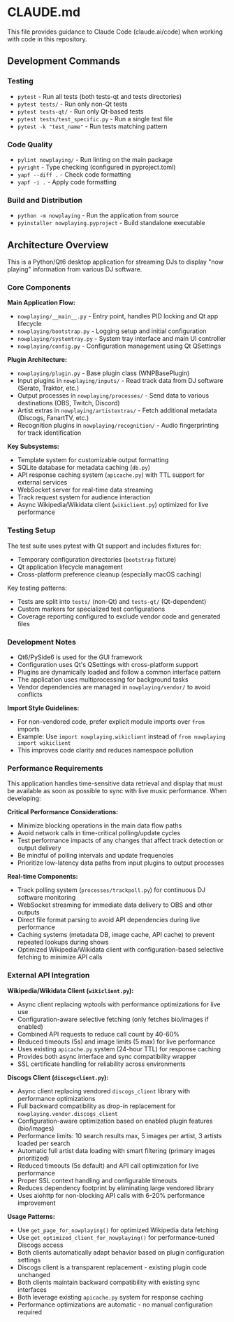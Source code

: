 # CLAUDE.md

This file provides guidance to Claude Code (claude.ai/code) when working with code in this repository.

## Development Commands

### Testing
- `pytest` - Run all tests (both tests-qt and tests directories)
- `pytest tests/` - Run only non-Qt tests
- `pytest tests-qt/` - Run only Qt-based tests  
- `pytest tests/test_specific.py` - Run a single test file
- `pytest -k "test_name"` - Run tests matching pattern

### Code Quality
- `pylint nowplaying/` - Run linting on the main package
- `pyright` - Type checking (configured in pyproject.toml)
- `yapf --diff .` - Check code formatting
- `yapf -i .` - Apply code formatting

### Build and Distribution
- `python -m nowplaying` - Run the application from source
- `pyinstaller nowplaying.pyproject` - Build standalone executable

## Architecture Overview

This is a Python/Qt6 desktop application for streaming DJs to display "now playing" information from various DJ software.

### Core Components

**Main Application Flow:**
- `nowplaying/__main__.py` - Entry point, handles PID locking and Qt app lifecycle
- `nowplaying/bootstrap.py` - Logging setup and initial configuration
- `nowplaying/systemtray.py` - System tray interface and main UI controller
- `nowplaying/config.py` - Configuration management using Qt QSettings

**Plugin Architecture:**
- `nowplaying/plugin.py` - Base plugin class (WNPBasePlugin)
- Input plugins in `nowplaying/inputs/` - Read track data from DJ software (Serato, Traktor, etc.)
- Output processes in `nowplaying/processes/` - Send data to various destinations (OBS, Twitch, Discord)
- Artist extras in `nowplaying/artistextras/` - Fetch additional metadata (Discogs, FanartTV, etc.)
- Recognition plugins in `nowplaying/recognition/` - Audio fingerprinting for track identification

**Key Subsystems:**
- Template system for customizable output formatting
- SQLite database for metadata caching (`db.py`)
- API response caching system (`apicache.py`) with TTL support for external services
- WebSocket server for real-time data streaming
- Track request system for audience interaction
- Async Wikipedia/Wikidata client (`wikiclient.py`) optimized for live performance

### Testing Setup

The test suite uses pytest with Qt support and includes fixtures for:
- Temporary configuration directories (`bootstrap` fixture)
- Qt application lifecycle management
- Cross-platform preference cleanup (especially macOS caching)

Key testing patterns:
- Tests are split into `tests/` (non-Qt) and `tests-qt/` (Qt-dependent)
- Custom markers for specialized test configurations
- Coverage reporting configured to exclude vendor code and generated files

### Development Notes

- Qt6/PySide6 is used for the GUI framework
- Configuration uses Qt's QSettings with cross-platform support
- Plugins are dynamically loaded and follow a common interface pattern
- The application uses multiprocessing for background tasks
- Vendor dependencies are managed in `nowplaying/vendor/` to avoid conflicts

**Import Style Guidelines:**
- For non-vendored code, prefer explicit module imports over `from` imports
- Example: Use `import nowplaying.wikiclient` instead of `from nowplaying import wikiclient`
- This improves code clarity and reduces namespace pollution

### Performance Requirements

This application handles time-sensitive data retrieval and display that must be available as soon as possible to sync with live music performance. When developing:

**Critical Performance Considerations:**
- Minimize blocking operations in the main data flow paths
- Avoid network calls in time-critical polling/update cycles
- Test performance impacts of any changes that affect track detection or output delivery
- Be mindful of polling intervals and update frequencies
- Prioritize low-latency data paths from input plugins to output processes

**Real-time Components:**
- Track polling system (`processes/trackpoll.py`) for continuous DJ software monitoring
- WebSocket streaming for immediate data delivery to OBS and other outputs
- Direct file format parsing to avoid API dependencies during live performance
- Caching systems (metadata DB, image cache, API cache) to prevent repeated lookups during shows
- Optimized Wikipedia/Wikidata client with configuration-based selective fetching to minimize API calls

### External API Integration

**Wikipedia/Wikidata Client (`wikiclient.py`):**
- Async client replacing wptools with performance optimizations for live use
- Configuration-aware selective fetching (only fetches bio/images if enabled)
- Combined API requests to reduce call count by 40-60% 
- Reduced timeouts (5s) and image limits (5 max) for live performance
- Uses existing `apicache.py` system (24-hour TTL) for response caching
- Provides both async interface and sync compatibility wrapper
- SSL certificate handling for reliability across environments

**Discogs Client (`discogsclient.py`):**
- Async client replacing vendored `discogs_client` library with performance optimizations
- Full backward compatibility as drop-in replacement for `nowplaying.vendor.discogs_client`
- Configuration-aware optimization based on enabled plugin features (bio/images)
- Performance limits: 10 search results max, 5 images per artist, 3 artists loaded per search
- Automatic full artist data loading with smart filtering (primary images prioritized)
- Reduced timeouts (5s default) and API call optimization for live performance
- Proper SSL context handling and configurable timeouts
- Reduces dependency footprint by eliminating large vendored library
- Uses aiohttp for non-blocking API calls with 6-20% performance improvement

**Usage Patterns:**
- Use `get_page_for_nowplaying()` for optimized Wikipedia data fetching
- Use `get_optimized_client_for_nowplaying()` for performance-tuned Discogs access
- Both clients automatically adapt behavior based on plugin configuration settings
- Discogs client is a transparent replacement - existing plugin code unchanged
- Both clients maintain backward compatibility with existing sync interfaces
- Both leverage existing `apicache.py` system for response caching
- Performance optimizations are automatic - no manual configuration required